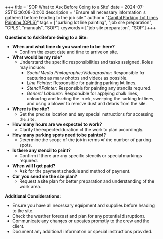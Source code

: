 +++
title = 'SOP What to Ask Before Going to a Site'
date = 2024-07-25T13:36:08-04:00
description = "Ensure all necessary information is gathered before heading to the job site."
author = "[Capital Parking Lot Lines Painting (CPLS)](https://capitalpaintingservices.ca/)"
tags = ["parking lot line painting", "job site preparation", "CPLS", "manuals", "SOP"]
keywords = ["job site preparation", "SOP"]
+++

**Questions to Ask Before Going to a Site:**

* **When and what time do you want me to be there?**
  - Confirm the exact date and time to arrive on site.
* **What would be my role?**
  - Understand the specific responsibilities and tasks assigned. Roles may include:
    - *Social Media Photographer/Videographer:* Responsible for capturing as many photos and videos as possible.
    - *Line Painter:* Responsible for painting parking lot lines.
    - *Stencil Painter:* Responsible for painting any stencils required.
    - *General Labourer:* Responsible for applying chalk lines, unloading and loading the truck, sweeping the parking lot lines, and using a blower to remove dust and debris from the site.
* **Where is the site?**
  - Get the precise location and any special instructions for accessing the site.
* **How many hours are we expected to work?**
  - Clarify the expected duration of the work to plan accordingly.
* **How many parking spots need to be painted?**
  - Determine the scope of the job in terms of the number of parking spots.
* **Is there any stencil to paint?**
  - Confirm if there are any specific stencils or special markings required.
* **When will I get paid?**
  - Ask for the payment schedule and method of payment.
* **Can you send me the site plan?**
  - Request a site plan for better preparation and understanding of the work area.

**Additional Considerations:**

* Ensure you have all necessary equipment and supplies before heading to the site.
* Check the weather forecast and plan for any potential disruptions.
* Communicate any changes or updates promptly to the crew and the client.
* Document any additional information or special instructions provided.


